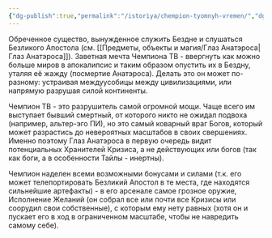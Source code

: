 ```yaml
---
{"dg-publish":true,"permalink":"/istoriya/chempion-tyomnyh-vremen/","dgPassFrontmatter":true}
---
```



Обреченное существо, вынужденное служить Бездне и слушаться Безликого Апостола (см. [[Предметы, объекты и магия/Глаз Анатэроса\|Глаз Анатэроса]]).
Заветная мечта Чемпиона ТВ - ввергнуть как можно больше миров в апокалипсис и таким образом опустить их в Бездну, уталяя её жажду (посмертие Анатэроса).
Делать это он может по-разному: устраивая междуусобицы между цивилизациями, или напрямую разрушая силой континенты.

Чемпион ТВ - это разрушитель самой огромной мощи. Чаще всего им выступает бывший смертный, от которого никто не ожидал подвоха (например, альтер-эго ПИ), но это самый коварный враг Богов, который может разрастись до невероятных масштабов в своих свершениях. Именно поэтому Глаз Анатэроса в первую очередь видит потенциальных Хранителей Кризиса, а не действующих или богов (так как боги, а в особенности Тайлы - инертны).

Чемпион наделен всеми возможными бонусами и силами (т.к. его может телепортировать Безликий Апостол в те места, где находятся сильнейшие артефакты) - в его арсенале самое грозное оружие, Исполнение Желаний (он собрал все или почти все Кризисы или соорудил свои собственные), с которым ему нету равных (хотя он и пускает его в ход в ограниченном масштабе, чтобы не навредить самому себе).
